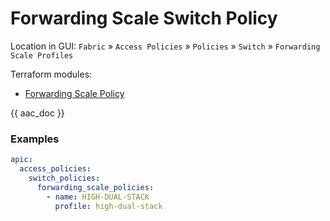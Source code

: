 # Forwarding Scale Switch Policy

Location in GUI:
`Fabric` » `Access Policies` » `Policies` » `Switch` » `Forwarding Scale Profiles`

Terraform modules:

* [Forwarding Scale Policy](https://github.com/netascode/terraform-aci-forwarding-scale-policy)

{{ aac_doc }}
### Examples

```yaml
apic:
  access_policies:
    switch_policies:
      forwarding_scale_policies:
        - name: HIGH-DUAL-STACK
          profile: high-dual-stack
```
